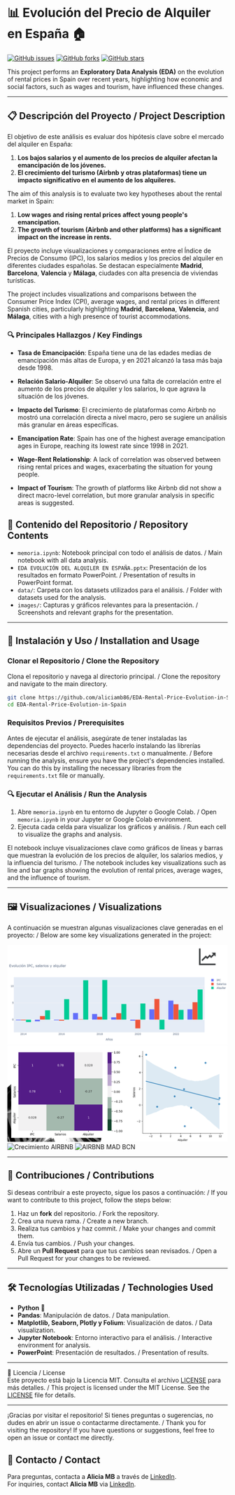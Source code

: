 
# 📊 Evolución del Precio de Alquiler en España 🏠

[![GitHub issues](https://img.shields.io/github/issues/aliciamb86/EDA-Rental-Price-Evolution-in-Spain)](https://github.com/aliciamb86/EDA-Rental-Price-Evolution-in-Spain/issues)
[![GitHub forks](https://img.shields.io/github/forks/aliciamb86/EDA-Rental-Price-Evolution-in-Spain)](https://github.com/aliciamb86/EDA-Rental-Price-Evolution-in-Spain/network)
[![GitHub stars](https://img.shields.io/github/stars/aliciamb86/EDA-Rental-Price-Evolution-in-Spain)](https://github.com/aliciamb86/EDA-Rental-Price-Evolution-in-Spain/stargazers)

This project performs an **Exploratory Data Analysis (EDA)** on the evolution of rental prices in Spain over recent years, highlighting how economic and social factors, such as wages and tourism, have influenced these changes.

---

## 📋 Descripción del Proyecto / Project Description

El objetivo de este análisis es evaluar dos hipótesis clave sobre el mercado del alquiler en España:

1. **Los bajos salarios y el aumento de los precios de alquiler afectan la emancipación de los jóvenes.**
2. **El crecimiento del turismo (Airbnb y otras plataformas) tiene un impacto significativo en el aumento de los alquileres.**

The aim of this analysis is to evaluate two key hypotheses about the rental market in Spain:

1. **Low wages and rising rental prices affect young people's emancipation.**
2. **The growth of tourism (Airbnb and other platforms) has a significant impact on the increase in rents.**

El proyecto incluye visualizaciones y comparaciones entre el Índice de Precios de Consumo (IPC), los salarios medios y los precios del alquiler en diferentes ciudades españolas. Se destacan especialmente **Madrid**, **Barcelona**, **Valencia** y **Málaga**, ciudades con alta presencia de viviendas turísticas.

The project includes visualizations and comparisons between the Consumer Price Index (CPI), average wages, and rental prices in different Spanish cities, particularly highlighting **Madrid**, **Barcelona**, **Valencia**, and **Málaga**, cities with a high presence of tourist accommodations.

### 🔍 Principales Hallazgos / Key Findings

- **Tasa de Emancipación**: España tiene una de las edades medias de emancipación más altas de Europa, y en 2021 alcanzó la tasa más baja desde 1998.
- **Relación Salario-Alquiler**: Se observó una falta de correlación entre el aumento de los precios de alquiler y los salarios, lo que agrava la situación de los jóvenes.
- **Impacto del Turismo**: El crecimiento de plataformas como Airbnb no mostró una correlación directa a nivel macro, pero se sugiere un análisis más granular en áreas específicas.

- **Emancipation Rate**: Spain has one of the highest average emancipation ages in Europe, reaching its lowest rate since 1998 in 2021.
- **Wage-Rent Relationship**: A lack of correlation was observed between rising rental prices and wages, exacerbating the situation for young people.
- **Impact of Tourism**: The growth of platforms like Airbnb did not show a direct macro-level correlation, but more granular analysis in specific areas is suggested.

## 📁 Contenido del Repositorio / Repository Contents

- `memoria.ipynb`: Notebook principal con todo el análisis de datos. / Main notebook with all data analysis.
- `EDA EVOLUCIÓN DEL ALQUILER EN ESPAÑA.pptx`: Presentación de los resultados en formato PowerPoint. / Presentation of results in PowerPoint format.
- `data/`: Carpeta con los datasets utilizados para el análisis. / Folder with datasets used for the analysis.
- `images/`: Capturas y gráficos relevantes para la presentación. / Screenshots and relevant graphs for the presentation.

---

## 🚀 Instalación y Uso / Installation and Usage

### Clonar el Repositorio / Clone the Repository

Clona el repositorio y navega al directorio principal. / Clone the repository and navigate to the main directory.

```bash
git clone https://github.com/aliciamb86/EDA-Rental-Price-Evolution-in-Spain.git
cd EDA-Rental-Price-Evolution-in-Spain
```

### Requisitos Previos / Prerequisites

Antes de ejecutar el análisis, asegúrate de tener instaladas las dependencias del proyecto. Puedes hacerlo instalando las librerías necesarias desde el archivo `requirements.txt` o manualmente. / Before running the analysis, ensure you have the project's dependencies installed. You can do this by installing the necessary libraries from the `requirements.txt` file or manually.

### 🔍 Ejecutar el Análisis / Run the Analysis

1. Abre `memoria.ipynb` en tu entorno de Jupyter o Google Colab. / Open `memoria.ipynb` in your Jupyter or Google Colab environment.
2. Ejecuta cada celda para visualizar los gráficos y análisis. / Run each cell to visualize the graphs and analysis.

El notebook incluye visualizaciones clave como gráficos de líneas y barras que muestran la evolución de los precios de alquiler, los salarios medios, y la influencia del turismo. / The notebook includes key visualizations such as line and bar graphs showing the evolution of rental prices, average wages, and the influence of tourism.

---

## 🖼️ Visualizaciones / Visualizations

A continuación se muestran algunas visualizaciones clave generadas en el proyecto: / Below are some key visualizations generated in the project:

![Evolución IPC, salarios, alquiler](./imágenes/Evolución%20IPC,%20salarios,%20alquiler.png)
![Correlación IPC, salarios, alquiler](./imágenes/Correlación%20IPC,%20salarios,%20alquiler.png)
![Crecimiento AIRBNB](./imágenes/Crecimiento%20AIRBNB.png)
![AIRBNB MAD BCN](./imágenes/ARIBNB%20Madrid%20Barcelona.png)

---

## 🤝 Contribuciones / Contributions

Si deseas contribuir a este proyecto, sigue los pasos a continuación: / If you want to contribute to this project, follow the steps below:

1. Haz un **fork** del repositorio. / Fork the repository.
2. Crea una nueva rama. / Create a new branch.
3. Realiza tus cambios y haz commit. / Make your changes and commit them.
4. Envía tus cambios. / Push your changes.
5. Abre un **Pull Request** para que tus cambios sean revisados. / Open a Pull Request for your changes to be reviewed.

---

## 🛠️ Tecnologías Utilizadas / Technologies Used

- **Python** 🐍
- **Pandas**: Manipulación de datos. / Data manipulation.
- **Matplotlib, Seaborn, Plotly y Folium**: Visualización de datos. / Data visualization.
- **Jupyter Notebook**: Entorno interactivo para el análisis. / Interactive environment for analysis.
- **PowerPoint**: Presentación de resultados. / Presentation of results.

---

📄 Licencia / License  
Este proyecto está bajo la Licencia MIT. Consulta el archivo [LICENSE](LICENSE) para más detalles. / This project is licensed under the MIT License. See the [LICENSE](LICENSE) file for details.

---

¡Gracias por visitar el repositorio! Si tienes preguntas o sugerencias, no dudes en abrir un issue o contactarme directamente. / Thank you for visiting the repository! If you have questions or suggestions, feel free to open an issue or contact me directly.

## 📧 Contacto / Contact

Para preguntas, contacta a **Alicia MB** a través de [LinkedIn](https://www.linkedin.com/in/aliciamart%C3%ADnez-ds/).  
For inquiries, contact **Alicia MB** via [LinkedIn](https://www.linkedin.com/in/aliciamart%C3%ADnez-ds/).  
